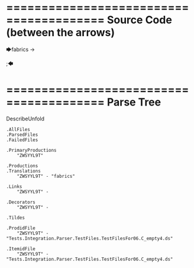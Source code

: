 ========================================
Source Code (between the arrows)
========================================

🡆fabrics -> 

;🡄

========================================
Parse Tree
========================================
DescribeUnfold

    .AllFiles
    .ParsedFiles
    .FailedFiles

    .PrimaryProductions
        "ZWSYYL9T" 

    .Productions
    .Translations
        "ZWSYYL9T" - "fabrics"

    .Links
        "ZWSYYL9T" - 

    .Decorators
        "ZWSYYL9T" - 

    .Tildes

    .ProdidFile
        "ZWSYYL9T" - "Tests.Integration.Parser.TestFiles.TestFilesFor06.C_empty4.ds"

    .ItemidFile
        "ZWSYYL9T" - "Tests.Integration.Parser.TestFiles.TestFilesFor06.C_empty4.ds"

